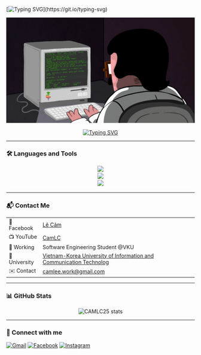 [![Typing SVG](https://readme-typing-svg.demolab.com?font=Fira+Code&pause=1000&width=435&lines=Xin+ch%C3%A0o+%F0%9F%91%8B%2C+t%C3%B4i+l%C3%A0+CAM.;Hi+%F0%9F%91%8B%2C+I'm+CAM.;%E3%81%93%E3%82%93%E3%81%AB%E3%81%A1%E3%81%AF%E3%80%81CAM%E3%81%A7%E3%81%99%E3%80%82;%E4%BD%A0%E5%A5%BD%EF%BC%8C%E6%88%91%E6%98%AFCAM%E3%80%82;%EC%95%88%EB%85%95%ED%95%98%EC%84%B8%EC%9A%94%2C+%EC%A0%80%EB%8A%94+CAM%EC%9E%85%EB%8B%88%EB%8B%A4.)](https://git.io/typing-svg)

<p align="center">
  <img src="https://raw.githubusercontent.com/CAMLC25/CAMLC25/main/cam.gif" alt="Welcome GIF" width="600" />
</p>

<p align="center">
  <a href="https://git.io/typing-svg">
    <img src="https://readme-typing-svg.demolab.com?font=Fira+Code&pause=1000&width=435&lines=........................................;%E2%99%A5%EF%B8%8F%E2%99%A5%EF%B8%8F%E2%99%A5%EF%B8%8F%E2%99%A5%EF%B8%8F%E2%99%A5%EF%B8%8F%E2%99%A5%EF%B8%8F%E2%99%A5%EF%B8%8F%E2%99%A5%EF%B8%8F%E2%99%A5%EF%B8%8F%E2%99%A5%EF%B8%8F%E2%99%A5%EF%B8%8F%E2%99%A5%EF%B8%8F%E2%99%A5%EF%B8%8F%E2%99%A5%EF%B8%8F%E2%99%A5%EF%B8%8F%E2%99%A5%EF%B8%8F%E2%99%A5%EF%B8%8F%E2%99%A5%EF%B8%8F%E2%99%A5%EF%B8%8F%E2%99%A5%EF%B8%8F%E2%99%A5%EF%B8%8F%E2%99%A5%EF%B8%8F" alt="Typing SVG" />
  </a>
</p>

---

### 🛠️ Languages and Tools
<p align="center">
  <img src="https://skillicons.dev/icons?i=java,kotlin,cpp,c,php,python,html,css,js,bootstrap" />
  <br />
  <img src="https://skillicons.dev/icons?i=androidstudio,eclipse,idea,vscode,figma,postman,git,github" />
  <br />
  <img src="https://skillicons.dev/icons?i=laravel,spring,nodejs,firebase,mysql" />
</p>

---

### 📬 Contact Me

<div align="center">

|              |                                                                      |
|--------------|----------------------------------------------------------------------|
| 📘 Facebook   | [Lê Cảm](https://facebook.com/blvck.camle)                          |
| 📺 YouTube    | [CamLC](https://youtube.com/...)                                    |
| 💼 Working    | Software Engineering Student @VKU                                   |
| 🏫 University | [Vietnam-Korea University of Information and Communication Technolog](http://www.vku.udn.vn/)|
| ✉️ Contact    | [camlee.work@gmail.com](mailto:camlee.work@gmail.com)|

</div>

---

### 📊 GitHub Stats
<p align="center">
  <img src="https://github-readme-stats.vercel.app/api?username=CAMLC25&show_icons=true&theme=radical" alt="CAMLC25 stats" />
</p>

---

### 🔗 Connect with me
[![Gmail](https://img.shields.io/badge/Gmail-c14438?style=for-the-badge&logo=gmail&logoColor=white)](mailto:camlee.work@gmail.com)
[![Facebook](https://img.shields.io/badge/Facebook-1877F2?style=for-the-badge&logo=facebook&logoColor=white)](https://www.facebook.com/blvck.camle)
[![Instagram](https://img.shields.io/badge/Instagram-E4405F?style=for-the-badge&logo=instagram&logoColor=white)](https://www.instagram.com/lc.blvck?utm_source=ig_web_button_share_sheet&igsh=OHoybXhscHJqMngw)
